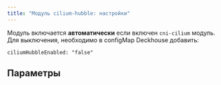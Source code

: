 ```yaml
---
title: "Модуль cilium-hubble: настройки"
---
```


Модуль включается **автоматически** если включен `cni-cilium` модуль.
Для выключения, необходимо в configMap Deckhouse добавить:
```
ciliumHubbleEnabled: "false"
```

## Параметры

<!-- SCHEMA -->

